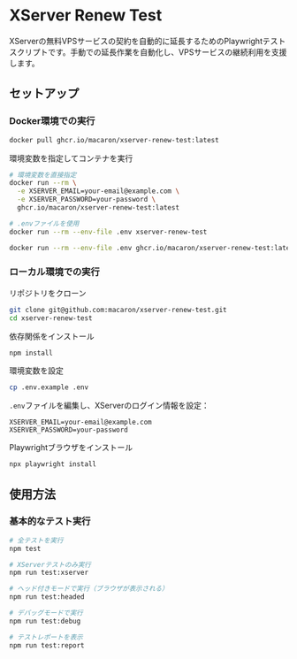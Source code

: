 # XServer Renew Test

XServerの無料VPSサービスの契約を自動的に延長するためのPlaywrightテストスクリプトです。手動での延長作業を自動化し、VPSサービスの継続利用を支援します。

## セットアップ

### Docker環境での実行

```bash
docker pull ghcr.io/macaron/xserver-renew-test:latest
```

環境変数を指定してコンテナを実行

```bash
# 環境変数を直接指定
docker run --rm \
  -e XSERVER_EMAIL=your-email@example.com \
  -e XSERVER_PASSWORD=your-password \
  ghcr.io/macaron/xserver-renew-test:latest

# .envファイルを使用
docker run --rm --env-file .env xserver-renew-test
```

```bash
docker run --rm --env-file .env ghcr.io/macaron/xserver-renew-test:latest
```

### ローカル環境での実行

リポジトリをクローン

```bash
git clone git@github.com:macaron/xserver-renew-test.git
cd xserver-renew-test
```

依存関係をインストール

```bash
npm install
```

環境変数を設定

```bash
cp .env.example .env
```

`.env`ファイルを編集し、XServerのログイン情報を設定：

```.env
XSERVER_EMAIL=your-email@example.com
XSERVER_PASSWORD=your-password
```

Playwrightブラウザをインストール

```bash
npx playwright install
```

## 使用方法

### 基本的なテスト実行

```bash
# 全テストを実行
npm test

# XServerテストのみ実行
npm run test:xserver

# ヘッド付きモードで実行（ブラウザが表示される）
npm run test:headed

# デバッグモードで実行
npm run test:debug

# テストレポートを表示
npm run test:report
```
